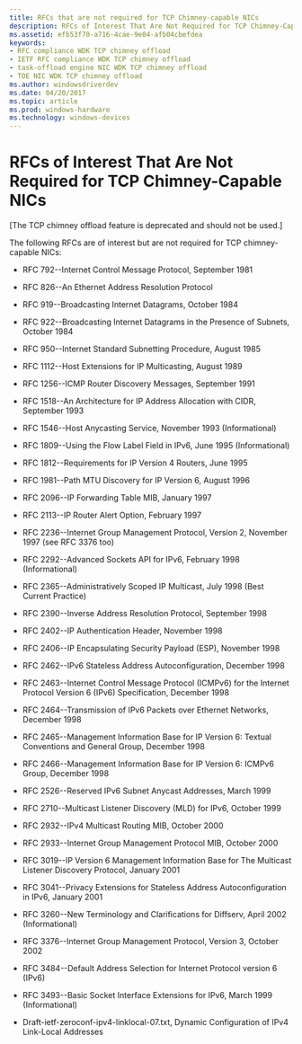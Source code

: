 ```yaml
---
title: RFCs that are not required for TCP Chimney-capable NICs
description: RFCs of Interest That Are Not Required for TCP Chimney-Capable NICs
ms.assetid: efb53f70-a716-4cae-9e04-afb04cbefdea
keywords:
- RFC compliance WDK TCP chimney offload
- IETF RFC compliance WDK TCP chimney offload
- task-offload engine NIC WDK TCP chimney offload
- TOE NIC WDK TCP chimney offload
ms.author: windowsdriverdev
ms.date: 04/20/2017
ms.topic: article
ms.prod: windows-hardware
ms.technology: windows-devices
---
```


# RFCs of Interest That Are Not Required for TCP Chimney-Capable NICs


\[The TCP chimney offload feature is deprecated and should not be used.\]

The following RFCs are of interest but are not required for TCP chimney-capable NICs:

-   RFC 792--Internet Control Message Protocol, September 1981

-   RFC 826--An Ethernet Address Resolution Protocol

-   RFC 919--Broadcasting Internet Datagrams, October 1984

-   RFC 922--Broadcasting Internet Datagrams in the Presence of Subnets, October 1984

-   RFC 950--Internet Standard Subnetting Procedure, August 1985

-   RFC 1112--Host Extensions for IP Multicasting, August 1989

-   RFC 1256--ICMP Router Discovery Messages, September 1991

-   RFC 1518--An Architecture for IP Address Allocation with CIDR, September 1993

-   RFC 1546--Host Anycasting Service, November 1993 (Informational)

-   RFC 1809--Using the Flow Label Field in IPv6, June 1995 (Informational)

-   RFC 1812--Requirements for IP Version 4 Routers, June 1995

-   RFC 1981--Path MTU Discovery for IP Version 6, August 1996

-   RFC 2096--IP Forwarding Table MIB, January 1997

-   RFC 2113--IP Router Alert Option, February 1997

-   RFC 2236--Internet Group Management Protocol, Version 2, November 1997 (see RFC 3376 too)

-   RFC 2292--Advanced Sockets API for IPv6, February 1998 (Informational)

-   RFC 2365--Administratively Scoped IP Multicast, July 1998 (Best Current Practice)

-   RFC 2390--Inverse Address Resolution Protocol, September 1998

-   RFC 2402--IP Authentication Header, November 1998

-   RFC 2406--IP Encapsulating Security Payload (ESP), November 1998

-   RFC 2462--IPv6 Stateless Address Autoconfiguration, December 1998

-   RFC 2463--Internet Control Message Protocol (ICMPv6) for the Internet Protocol Version 6 (IPv6) Specification, December 1998

-   RFC 2464--Transmission of IPv6 Packets over Ethernet Networks, December 1998

-   RFC 2465--Management Information Base for IP Version 6: Textual Conventions and General Group, December 1998

-   RFC 2466--Management Information Base for IP Version 6: ICMPv6 Group, December 1998

-   RFC 2526--Reserved IPv6 Subnet Anycast Addresses, March 1999

-   RFC 2710--Multicast Listener Discovery (MLD) for IPv6, October 1999

-   RFC 2932--IPv4 Multicast Routing MIB, October 2000

-   RFC 2933--Internet Group Management Protocol MIB, October 2000

-   RFC 3019--IP Version 6 Management Information Base for The Multicast Listener Discovery Protocol, January 2001

-   RFC 3041--Privacy Extensions for Stateless Address Autoconfiguration in IPv6, January 2001

-   RFC 3260--New Terminology and Clarifications for Diffserv, April 2002 (Informational)

-   RFC 3376--Internet Group Management Protocol, Version 3, October 2002

-   RFC 3484--Default Address Selection for Internet Protocol version 6 (IPv6)

-   RFC 3493--Basic Socket Interface Extensions for IPv6, March 1999 (Informational)

-   Draft-ietf-zeroconf-ipv4-linklocal-07.txt, Dynamic Configuration of IPv4 Link-Local Addresses

 

 





